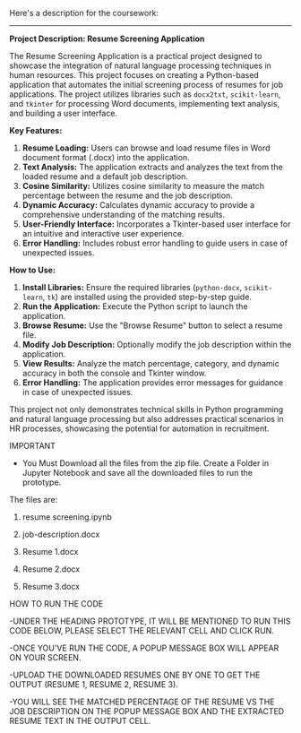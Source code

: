 Here's a description for the coursework:

---

**Project Description: Resume Screening Application**

The Resume Screening Application is a practical project designed to showcase the integration of natural language processing techniques in human resources. This project focuses on creating a Python-based application that automates the initial screening process of resumes for job applications. The project utilizes libraries such as `docx2txt`, `scikit-learn`, and `tkinter` for processing Word documents, implementing text analysis, and building a user interface.

**Key Features:**
1. **Resume Loading:** Users can browse and load resume files in Word document format (.docx) into the application.
2. **Text Analysis:** The application extracts and analyzes the text from the loaded resume and a default job description.
3. **Cosine Similarity:** Utilizes cosine similarity to measure the match percentage between the resume and the job description.
4. **Dynamic Accuracy:** Calculates dynamic accuracy to provide a comprehensive understanding of the matching results.
5. **User-Friendly Interface:** Incorporates a Tkinter-based user interface for an intuitive and interactive user experience.
6. **Error Handling:** Includes robust error handling to guide users in case of unexpected issues.

**How to Use:**
1. **Install Libraries:** Ensure the required libraries (`python-docx`, `scikit-learn`, `tk`) are installed using the provided step-by-step guide.
2. **Run the Application:** Execute the Python script to launch the application.
3. **Browse Resume:** Use the "Browse Resume" button to select a resume file.
4. **Modify Job Description:** Optionally modify the job description within the application.
5. **View Results:** Analyze the match percentage, category, and dynamic accuracy in both the console and Tkinter window.
6. **Error Handling:** The application provides error messages for guidance in case of unexpected issues.

This project not only demonstrates technical skills in Python programming and natural language processing but also addresses practical scenarios in HR processes, showcasing the potential for automation in recruitment.

IMPORTANT

- You Must Download all the files from the zip file. Create a Folder in Jupyter Notebook and save all the downloaded files to run the prototype.

The files are:

1. resume screening.ipynb

2. job-description.docx

3. Resume 1.docx

4. Resume 2.docx

5. Resume 3.docx



HOW TO RUN THE CODE

-UNDER THE HEADING PROTOTYPE, IT WILL BE MENTIONED TO RUN THIS CODE BELOW, PLEASE SELECT THE RELEVANT CELL AND CLICK RUN.

-ONCE YOU'VE RUN THE CODE, A POPUP MESSAGE BOX WILL APPEAR ON YOUR SCREEN.

-UPLOAD THE DOWNLOADED RESUMES ONE BY ONE TO GET THE OUTPUT (RESUME 1, RESUME 2, RESUME 3).

-YOU WILL SEE THE MATCHED PERCENTAGE OF THE RESUME VS THE JOB DESCRIPTION ON THE POPUP MESSAGE BOX AND THE EXTRACTED RESUME TEXT IN THE OUTPUT CELL.
